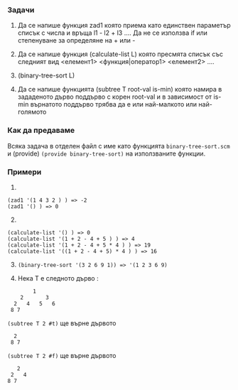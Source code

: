 ### Задачи

1) Да се напише функция zad1 която приема като единствен параметър списък с числа и връща l1 - l2 + l3 ....  Да не се използва if или степенуване за определяне на + или -

2) Да се напише функция (calculate-list L) която пресмята списък със следният вид <елемент1> <функция|оператор1> <елемент2>  ....

3) (binary-tree-sort L)

4) Да се напише функцията (subtree T root-val is-min) която намира в зададеното дърво поддърво с корен root-val и в зависимост от is-min върнатото поддърво трябва да е или най-малкото или най-голямото

### Как да предаваме
Всяка задача в отделен файл с име като функцията `binary-tree-sort.scm` и (provide) `(provide binary-tree-sort)` на използваните функции.


### Примери

1)
```
(zad1 '(1 4 3 2 ) ) => -2
(zad1 '() ) => 0
```

2)
```
(calculate-list '() ) => 0
(calculate-list '(1 + 2 - 4 + 5 ) ) => 4
(calculate-list '(1 + 2 - 4 + 5 * 4 ) ) => 19
(calculate-list '((1 + 2 - 4 + 5) * 4 ) ) => 16
```

3) `(binary-tree-sort '(3 2 6 9 1)) => '(1 2 3 6 9)`

4) Нека Т e следното дърво :
```
		1
	2		3
  2	  4	  5	  6
 8 7
```
 `(subtree T 2 #t)` ще върне дървото
```
  2
 8 7
```

 `(subtree T 2 #f)` ще върне дървото
 ```
 	2
  2	  4
 8 7
```